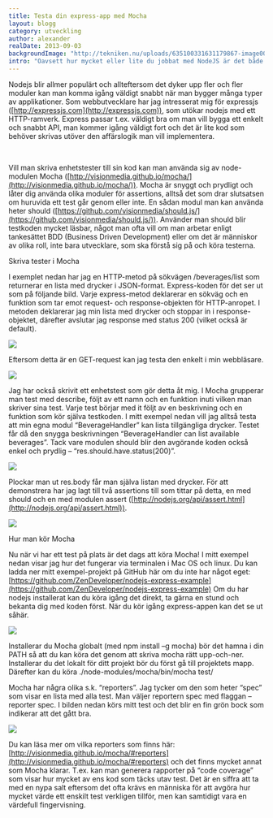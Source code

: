 ```yaml
---
title: Testa din express-app med Mocha
layout: blogg
category: utveckling
author: alexander
realDate: 2013-09-03
backgroundImage: "http://tekniken.nu/uploads/635100331631179867-image002.png"
intro: "Oavsett hur mycket eller lite du jobbat med NodeJS är det både viktigt och praktiskt att testa din kod. Läs vidare för att lära dig grunderna om testramverket Mocha"
---
```



Nodejs blir allmer populärt och allteftersom det dyker upp fler och fler moduler kan man komma igång väldigt snabbt när man bygger många typer av applikationer. Som webbutvecklare har jag intresserat mig för expressjs ([http://expressjs.com](http://expressjs.com)), som utökar nodejs med ett HTTP-ramverk. Express passar t.ex. väldigt bra om man vill bygga ett enkelt och snabbt API, man kommer igång väldigt fort och det är lite kod som behöver skrivas utöver den affärslogik man vill implementera.

&nbsp;

Vill man skriva enhetstester till sin kod kan man använda sig av node-modulen Mocha ([http://visionmedia.github.io/mocha/](http://visionmedia.github.io/mocha/)). Mocha är snyggt och prydligt och låter dig använda olika moduler för assertions, alltså det som drar slutsatsen om huruvida ett test går genom eller inte. En sådan modul man kan använda heter should ([https://github.com/visionmedia/should.js/](https://github.com/visionmedia/should.js/)). Använder man should blir testkoden mycket läsbar, något man ofta vill om man arbetar enligt tankesättet BDD (Business Driven Development) eller om det är människor av olika roll, inte bara utvecklare, som ska förstå sig på och köra testerna.

Skriva tester i Mocha

I exemplet nedan har jag en HTTP-metod på sökvägen /beverages/list som returnerar en lista med drycker i JSON-format. Express-koden för det ser ut som på följande bild. Varje express-metod deklarerar en sökväg och en funktion som tar emot request- och response-objekten för HTTP-anropet. I metoden deklarerar jag min lista med drycker och stoppar in i response-objektet, därefter avslutar jag response med status 200 (vilket också är default).

[![](http://tekniken.nu/uploads/635100331631179867-image002.png)](http://tekniken.nu/uploads/635100331631179867-image002.png)

Eftersom detta är en GET-request kan jag testa den enkelt i min webbläsare.

[![](http://tekniken.nu/uploads/635100331631277517-image001.png)](http://tekniken.nu/uploads/635100331631277517-image001.png)

Jag har också skrivit ett enhetstest som gör detta åt mig. I Mocha grupperar man test med describe, följt av ett namn och en funktion inuti vilken man skriver sina test. Varje test börjar med it följt av en beskrivning och en funktion som kör själva testkoden. I mitt exempel nedan vill jag alltså testa att min egna modul “BeverageHandler” kan lista tillgängliga drycker. Testet får då den snygga beskrivningen “BeverageHandler can list available beverages”. Tack vare modulen should blir den avgörande koden också enkel och prydlig – “res.should.have.status(200)”.

[![](http://tekniken.nu/uploads/635100331631287282-image003.png)](http://tekniken.nu/uploads/635100331631287282-image003.png)

Plockar man ut res.body får man själva listan med drycker. För att demonstrera har jag lagt till två assertions till som tittar på detta, en med should och en med modulen assert ([http://nodejs.org/api/assert.html](http://nodejs.org/api/assert.html)).

[![](http://tekniken.nu/uploads/635100331631297047-image004.png)](http://tekniken.nu/uploads/635100331631297047-image004.png)

Hur man kör Mocha

Nu när vi har ett test på plats är det dags att köra Mocha! I mitt exempel nedan visar jag hur det fungerar via terminalen i Mac OS och linux. Du kan ladda ner mitt exempel-projekt på GitHub här om du inte har något eget: [https://github.com/ZenDeveloper/nodejs-express-example](https://github.com/ZenDeveloper/nodejs-express-example) Om du har nodejs installerat kan du köra igång det direkt, ta gärna en stund och bekanta dig med koden först. När du kör igång express-appen kan det se ut såhär.

[![](http://tekniken.nu/uploads/635100331631306812-image005.png)](http://tekniken.nu/uploads/635100331631306812-image005.png)

Installerar du Mocha globalt (med npm install –g mocha) bör det hamna i din PATH så att du kan köra det genom att skriva mocha rätt upp-och-ner. Installerar du det lokalt för ditt projekt bör du först gå till projektets mapp. Därefter kan du köra ./node-modules/mocha/bin/mocha test/

Mocha har några olika s.k. “reporters”. Jag tycker om den som heter “spec” som visar en lista med alla test. Man väljer reportern spec med flaggan –reporter spec. I bilden nedan körs mitt test och det blir en fin grön bock som indikerar att det gått bra.

[![](http://tekniken.nu/uploads/635100331631316577-image006.png)](http://tekniken.nu/uploads/635100331631316577-image006.png)

Du kan läsa mer om vilka reporters som finns här:[http://visionmedia.github.io/mocha/#reporters](http://visionmedia.github.io/mocha/#reporters) och det finns mycket annat som Mocha klarar. T.ex. kan man generera rapporter på “code coverage” som visar hur mycket av ens kod som täcks utav test. Det är en siffra att ta med en nypa salt eftersom det ofta krävs en människa för att avgöra hur mycket värde ett enskilt test verkligen tillför, men kan samtidigt vara en värdefull fingervisning.

